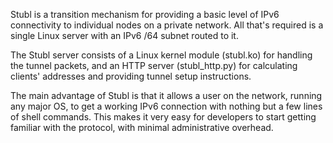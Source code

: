 Stubl is a transition mechanism for providing a basic level of IPv6 connectivity to individual nodes on a private network. All that's required is a single Linux server with an IPv6 /64 subnet routed to it.

The Stubl server consists of a Linux kernel module (stubl.ko) for handling the tunnel packets, and an HTTP server (stubl\_http.py) for calculating clients' addresses and providing tunnel setup instructions.

The main advantage of Stubl is that it allows a user on the network, running any major OS, to get a working IPv6 connection with nothing but a few lines of shell commands. This makes it very easy for developers to start getting familiar with the protocol, with minimal administrative overhead.